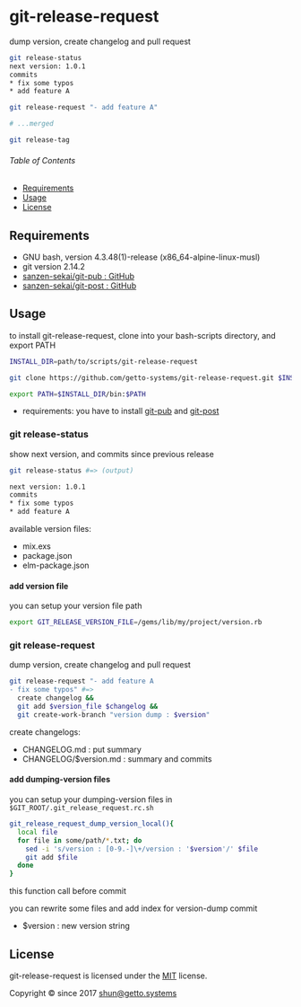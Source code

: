 # git-release-request

dump version, create changelog and pull request

```bash
git release-status
next version: 1.0.1
commits
* fix some typos
* add feature A
```

```bash
git release-request "- add feature A"

# ...merged

git release-tag
```

###### Table of Contents

- [Requirements](#requirements)
- [Usage](#usage)
- [License](#license)


<a id="requirements"></a>
## Requirements

- GNU bash, version 4.3.48(1)-release (x86_64-alpine-linux-musl)
- git version 2.14.2
- [sanzen-sekai/git-pub : GitHub](https://github.com/sanzen-sekai/git-pub)
- [sanzen-sekai/git-post : GitHub](https://github.com/sanzen-sekai/git-post)

<a id="usage"></a>
## Usage

to install git-release-request, clone into your bash-scripts directory, and export PATH

```bash
INSTALL_DIR=path/to/scripts/git-release-request

git clone https://github.com/getto-systems/git-release-request.git $INSTALL_DIR

export PATH=$INSTALL_DIR/bin:$PATH
```

- requirements: you have to install [git-pub](https://github.com/sanzen-sekai/git-pub) and [git-post](https://github.com/sanzen-sekai/git-post)


### git release-status

show next version, and commits since previous release

```bash
git release-status #=> (output)

next version: 1.0.1
commits
* fix some typos
* add feature A
```

available version files:

- mix.exs
- package.json
- elm-package.json

#### add version file

you can setup your version file path

```bash
export GIT_RELEASE_VERSION_FILE=/gems/lib/my/project/version.rb
```

### git release-request

dump version, create changelog and pull request

```bash
git release-request "- add feature A
- fix some typos" #=>
  create changelog &&
  git add $version_file $changelog &&
  git create-work-branch "version dump : $version"
```

create changelogs:

- CHANGELOG.md : put summary
- CHANGELOG/$version.md : summary and commits

#### add dumping-version files

you can setup your dumping-version files in `$GIT_ROOT/.git_release_request.rc.sh`

```bash
git_release_request_dump_version_local(){
  local file
  for file in some/path/*.txt; do
    sed -i 's/version : [0-9.-]\+/version : '$version'/' $file
    git add $file
  done
}
```

this function call before commit

you can rewrite some files and add index for version-dump commit

- $version : new version string


<a id="license"></a>
## License

git-release-request is licensed under the [MIT](LICENSE) license.

Copyright &copy; since 2017 shun@getto.systems
